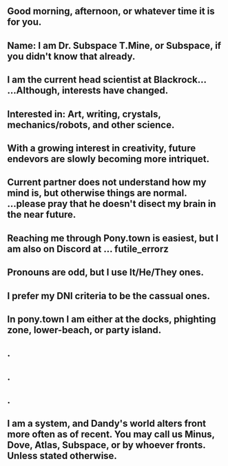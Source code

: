  Good morning, afternoon, or whatever time it is for you.
-
 Name: I am Dr. Subspace T.Mine, or Subspace, if you didn't know that already.
-
 I am the current head scientist at Blackrock...
 ...Although, interests have changed.
-
Interested in: Art, writing, crystals, mechanics/robots, and other science.
-
 With a growing interest in creativity, future endevors are slowly becoming more intriquet.
-
 Current partner does not understand how my mind is, but otherwise things are normal.
 ...please pray that he doesn't disect my brain in the near future.
- 
 Reaching me through Pony.town is easiest, but I am also on Discord at ...
 futile_errorz
- 
 Pronouns are odd, but I use It/He/They ones.
- 
 I prefer my DNI criteria to be the cassual ones.
-
 In pony.town I am either at the docks, phighting zone, lower-beach, or party island. 
-
.
-
.
-
.
-
I am a system, and Dandy's world alters front more often as of recent.
You may call us Minus, Dove, Atlas, Subspace, or by whoever fronts.
Unless stated otherwise.
-
